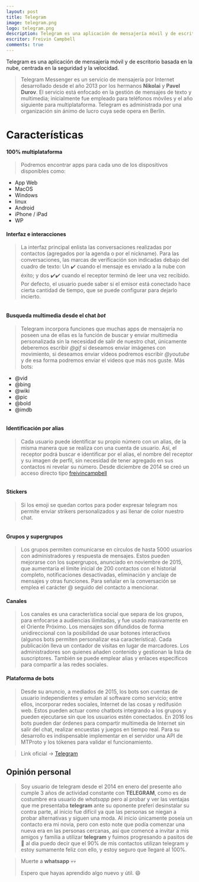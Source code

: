 ```yaml
---
layout: post
title: Telegram
image: telegram.png
logo: telegram.png
description: Telegram es una aplicación de mensajería móvil y de escritorio basada en la nube, centrada en la seguridad y la velocidad.
escritor: Freivin Campbell
comments: true
---
```



<p class="intro"><span class="dropcap">T</span>elegram es una aplicación de mensajería móvil y de escritorio basada en la nube, centrada en la seguridad y la velocidad.</p>

> Telegram Messenger es un servicio de mensajería por Internet desarrollado desde el año 2013 por los hermanos **Nikolai** y **Pavel Durov**. El servicio está enfocado en la gestión de mensajes de texto y multimedia; inicialmente fue empleado para teléfonos móviles y el año siguiente para multiplataforma. Telegram es administrada por una organización sin ánimo de lucro cuya sede opera en Berlín.

# Características
>

#### 100% multiplataforma
> Podremos encontrar apps para cada uno de los dispositivos disponibles como:
- App Web
- MacOS
- Windows
- linux
- Android
- iPhone / iPad
- WP

#### Interfaz e interacciones

> La interfaz principal enlista las conversaciones realizadas por contactos (agregados por la agenda o por el nickname). Para las conversaciones, las marcas de verificación son indicadas debajo del cuadro de texto: Un :heavy_check_mark: cuando el mensaje es enviado a la nube con éxito; y dos :heavy_check_mark::heavy_check_mark: cuando el receptor terminó de leer una vez recibido. Por defecto, el usuario puede saber si el emisor está conectado hace cierta cantidad de tiempo, que se puede configurar para dejarlo incierto.

<img src="{{ '/assets/img/telegram-1.PNG' | prepend: site.baseurl }}" alt="">

#### Busqueda multimedia desde el chat *bot*

>Telegram incorpora funciones que muchas apps de mensajería no poseen una de ellas es la función de buscar y enviar
multimedia personalizada sin la necesidad de salir de nuestro chat, únicamente deberemos escribir *@gif* si deseamos enviar imágenes con movimiento, si deseamos enviar vídeos podremos escribir *@youtube* y de esa forma podremos enviar el videos que más nos guste.
> Más bots:
- @vid
- @bing
- @wiki
- @pic
- @bold
- @imdb

<img src="{{ '/assets/img/telegram-2.PNG' | prepend: site.baseurl }}" alt="">

#### Identificación por alias

> Cada usuario puede identificar su propio número con un alias, de la misma manera que se realiza con una cuenta de usuario. Así, el receptor podrá buscar e identificar por el alias, el nombre del receptor y su imagen de perfil, sin necesidad de tener agregado en sus contactos ni revelar su número. Desde diciembre de 2014 se creó un acceso directo tipo [freivincampbell](https://telegram.me/FreivinCampbell)

<img src="{{ '/assets/img/telegram-3.PNG' | prepend: site.baseurl }}" alt="">

#### Stickers

> Si los emoji se quedan cortos para poder expresar telegram nos permite enviar strikers personalizados y asi llenar de color nuestro chat.
<img src="{{ '/assets/img/telegram-4.jpg' | prepend: site.baseurl }}" alt="">

#### Grupos y supergrupos
> Los grupos permiten comunicarse en círculos de hasta 5000 usuarios con administradores y respuesta de mensajes. Estos pueden mejorarse con los supergrupos, anunciado en noviembre de 2015, que aumentaría el límite inicial de 200 contactos con el historial completo, notificaciones desactivadas, eliminación y anclaje de mensajes y otras funciones. Para señalar en la conversación se emplea el carácter @ seguido del contacto a mencionar.

#### Canales
> Los canales es una característica social que separa de los grupos, para enfocarse a audiencias ilimitadas, y fue usado masivamente en el Oriente Próximo. Los mensajes son difundidos de forma unidireccional con la posibilidad de usar botones interactivos (algunos bots permiten personalizar esa característica). Cada publicación lleva un contador de visitas en lugar de marcadores. Los administradores son quienes añaden contenido y gestionan la lista de suscriptores. También se puede emplear alias y enlaces específicos para compartir a las redes sociales.

#### Plataforma de bots

> Desde su anuncio, a mediados de 2015, los bots son cuentas de usuario independientes y emulan al software como servicio; entre ellos, incorporar redes sociales, Internet de las cosas y redifusión web. Estos pueden actuar como chatbots integrando a los grupos y pueden ejecutarse sin que los usuarios estén conectados. En 2016 los bots pueden dar órdenes para compartir multimedia de Internet sin salir del chat, realizar encuestas y juegos en tiempo real. Para su desarrollo es indispensable implementar en el servidor una API de MTProto y los tókenes para validar el funcionamiento.

> Link oficial -> [Telegram](https://www.telegram.org)

## Opinión personal
> Soy usuario de telegram desde el 2014 en enero del presente año cumple 3 años de actividad constante con **TELEGRAM**, como es de costumbre era usuario de *whatsapp* pero al probar y ver las ventajas que me presentaba **telegram** ante su oponente preferí desinstalar su contra parte, al inicio fue difícil ya que las personas se niegan a probar alternativas y siguen una moda. Al inicio únicamente poseía un contacto era mi novia, pero con esto note que podía comenzar una nueva era en las personas cercanas, así que comencé a invitar a mis amigos y familia a utilizar **telegram** y fuimos progresando a pasitos de :turtle: al dia puedo decir que el 90% de mis contactos utilizan telegram y estoy sumamente feliz con ello, y estoy seguro que llegaré al 100%.

> Muerte a **whatsapp**  :skull::skull:
>
> Espero que hayas aprendido algo nuevo y útil.  :smile:
